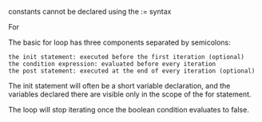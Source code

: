 constants cannot be declared using the := syntax

For

The basic for loop has three components separated by semicolons:

    the init statement: executed before the first iteration (optional)
    the condition expression: evaluated before every iteration
    the post statement: executed at the end of every iteration (optional)

The init statement will often be a short variable declaration, and the variables declared there are visible only in the scope of the for statement.

The loop will stop iterating once the boolean condition evaluates to false.
